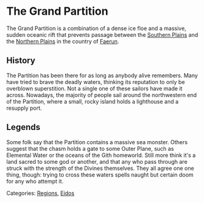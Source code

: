 # The Grand Partition

The Grand Partition is a combination of a dense ice floe and a massive, sudden
oceanic rift that prevents passage between the
[Southern Plains](regions/plains_south.md) and the
[Northern Plains](regions/plains_north.md) in the country of
[Faerun](regions/kingdoms/faerun.md).

## History

The Partition has been there for as long as anybody alive remembers. Many have
tried to brave the deadly waters, thinking its reputation to only be overblown
superstition. Not a single one of these sailors have made it across. Nowadays,
the majority of people sail around the northwestern end of the Partition,
where a small, rocky island holds a lighthouse and a resupply port.

## Legends

Some folk say that the Partition contains a massive sea monster. Others suggest
that the chasm holds a gate to some Outer Plane, such as Elemental Water or
the oceans of the Gith homeworld. Still more think it's a land sacred to some
god or another, and that any who pass through are struck with the strength of
the Divines themselves. They all agree one one thing, though: trying to cross
these waters spells naught but certain doom for any who attempt it.


Categories: [Regions](regions/index.md), [Eidos](regions/kingdoms/eidos.md)